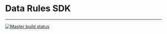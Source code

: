 # Data Rules SDK

---

[![Master build status](https://github.com/streamdal/dataqual/workflows/master/badge.svg)](https://github.com/streamdal/dataqual/actions/workflows/master-test.yaml)